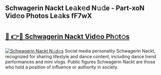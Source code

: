 ## Schwagerin Nackt Le𝚊k𝚎d N𝚞𝚍e - Part-xoN Vid𝚎o Photos Le𝚊ks fF7wX

# <h2><a href="http://fb52ojs.evod.top/?m=Schwagerin+Nackt">🔗 👉🔴 Schwagerin Nackt Vid𝚎o Ph𝚘t𝚘s</a></h2>

[![Schwagerin Nackt N𝚞d𝚎s](https://i.imgur.com/8V9OHl7.gif)](http://fb52ojs.evod.top/?m=Schwagerin+Nackt)
Social media personality Schwagerin Nackt, recognized for sharing lifestyle and dance content, including dance trend performances and mini vlogs. Public figures Schwagerin Nackt are those who hold a position of influence or authority in society. 
